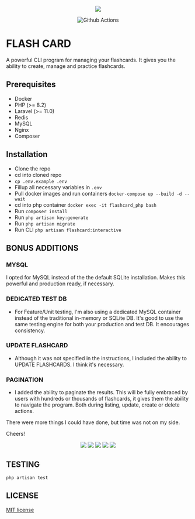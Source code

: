 <p align="center"><img src="resources/images/flashcard-logo.png"></p>

<p align="center">
<img alt="Github Actions" src="https://img.shields.io/badge/version-1.0.0-limegreen?style=plastic">
</p>

# FLASH CARD

A powerful CLI program for managing your flashcards. It gives you the ability to create, manage and practice flashcards. 

## Prerequisites
- Docker
- PHP (>= 8.2)
- Laravel (>= 11.0)
- Redis
- MySQL
- Nginx
- Composer

## Installation
- Clone the repo
- cd into cloned repo
- `cp .env.example .env`
- Fillup all necessary variables in `.env`
- Pull docker images and run containers `docker-compose up --build -d --wait`
- cd into php container `docker exec -it flashcard_php bash`
- Run `composer install`
- Run `php artisan key:generate`
- Run `php artisan migrate`
- Run CLI `php artisan flashcard:interactive`


## BONUS ADDITIONS
### MYSQL 
I opted for MySQL instead of the the default SQLite installation. Makes this powerful and production ready, if necessary. 
### DEDICATED TEST DB 
- For Feature/Unit testing, I'm also using a dedicated MySQL container instead of the traditional in-memory or SQLite DB. It's good to use the same testing engine for both your production and test DB. It encourages consistency.
### UPDATE FLASHCARD 
- Although it was not specified in the instructions, I included the ability to UPDATE FLASHCARDS. I think it's necessary. 
### PAGINATION
- I added the ability to paginate the results. This will be fully embraced by users with hundreds or thousands of flashcards, it gives them the ability to navigate the program. Both during listing, update, create or delete actions. 

There were more things I could have done, but time was not on my side. 

Cheers!

<p align="center">
<img src="resources/images/statistics1.png">
 <img src="resources/images/list.png">
 <img src="resources/images/update.png">
 <img src="resources/images/practice.png">
 <img src="resources/images/test.png">
 
## TESTING
```
php artisan test
```

## LICENSE
[MIT license](https://opensource.org/licenses/MIT)